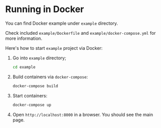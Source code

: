 # Running in Docker

You can find Docker example under `example` directory.

Check included `example/Dockerfile` and `example/docker-compose.yml` for more information.

Here's how to start `example` project via Docker:

1. Go into `example` directory;

    ```bash
    cd example
    ```

2. Build containers via `docker-compose`:

    ```bash
    docker-compose build
    ```

3. Start containers:

    ```bash
    docker-compose up
    ```

4. Open `http://localhost:8000` in a browser. You should see the main page.   
